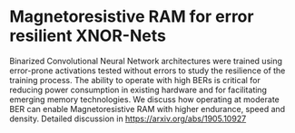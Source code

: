 # Magnetoresistive RAM for error resilient XNOR-Nets

Binarized Convolutional Neural Network architectures were trained using error-prone activations tested without errors to study the resilience of the training process. The ability to operate with high BERs is critical for reducing power consumption in existing hardware and for facilitating emerging memory technologies. We discuss how operating at moderate BER can enable Magnetoresistive RAM with higher endurance, speed and density. Detailed discussion in https://arxiv.org/abs/1905.10927
